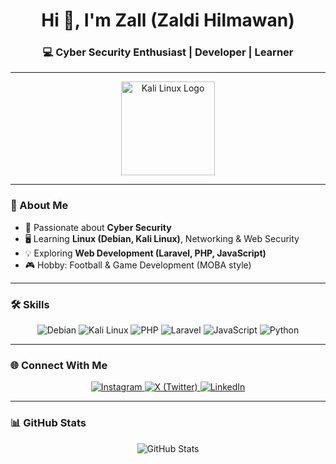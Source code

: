 <h1 align="center">Hi 👋, I'm Zall (Zaldi Hilmawan)</h1>
<h3 align="center">💻 Cyber Security Enthusiast | Developer | Learner</h3>

---

<p align="center">
  <img src="https://upload.wikimedia.org/wikipedia/commons/2/2b/Kali-dragon-icon.svg" alt="Kali Linux Logo" width="150" style="display:block; margin: 0 auto;"/>
</p>

---

### 🚀 About Me
- 🔐 Passionate about **Cyber Security**  
- 🖥️ Learning **Linux (Debian, Kali Linux)**, Networking & Web Security  
- 💡 Exploring **Web Development (Laravel, PHP, JavaScript)**  
- 🎮 Hobby: Football & Game Development (MOBA style)

---

### 🛠️ Skills
<div align="center">
  <img src="https://img.shields.io/badge/Linux-Debian-blue?logo=debian&logoColor=white" alt="Debian"/>
  <img src="https://img.shields.io/badge/KaliLinux-black?logo=kali-linux&logoColor=white" alt="Kali Linux"/>
  <img src="https://img.shields.io/badge/PHP-777BB4?logo=php&logoColor=white" alt="PHP"/>
  <img src="https://img.shields.io/badge/Laravel-FF2D20?logo=laravel&logoColor=white" alt="Laravel"/>
  <img src="https://img.shields.io/badge/JavaScript-F7DF1E?logo=javascript&logoColor=black" alt="JavaScript"/>
  <img src="https://img.shields.io/badge/Python-3776AB?logo=python&logoColor=white" alt="Python"/>
</div>

---

### 🌐 Connect With Me
<p align="center">
  <a href="https://instagram.com/yourusername" target="_blank">
    <img src="https://img.shields.io/badge/Instagram-E4405F?logo=instagram&logoColor=white" alt="Instagram"/>
  </a>
  <a href="https://x.com/yourusername" target="_blank">
    <img src="https://img.shields.io/badge/X-black?logo=x&logoColor=white" alt="X (Twitter)"/>
  </a>
  <a href="https://linkedin.com/in/yourusername" target="_blank">
    <img src="https://img.shields.io/badge/LinkedIn-0A66C2?logo=linkedin&logoColor=white" alt="LinkedIn"/>
  </a>
</p>

---

### 📊 GitHub Stats
<p align="center">
  <img src="https://github-readme-stats.vercel.app/api?username=your-github-username&show_icons=true&theme=radical" alt="GitHub Stats"/>
</p>
